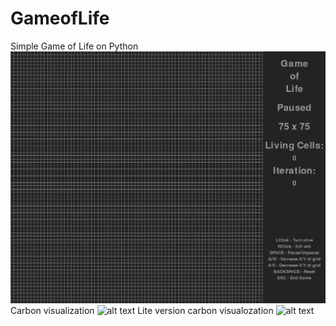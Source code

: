 # GameofLife

Simple Game of Life on Python
![alt text](https://github.com/EnderMk9/GameofLife/raw/master/gol3.webp "Game of Life")
Carbon visualization
![alt text](https://github.com/EnderMk9/GameofLife/raw/master/gameoflife.svg "Game of Life")
Lite version carbon visualozation
![alt text](https://github.com/EnderMk9/GameofLife/raw/master/gameoflifelite.svg "Game of Life lite")
